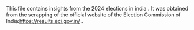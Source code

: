 This file contains insights from the 2024 elections in india . It was obtained from the scrapping of the official website of the Election Commission of India:https://results.eci.gov.in/ .
